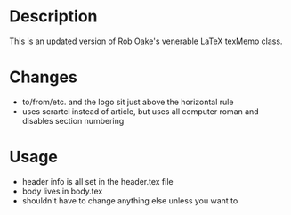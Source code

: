 # Description

This is an updated version of Rob Oake's venerable LaTeX texMemo class.

# Changes

- to/from/etc. and the logo sit just above the horizontal rule
- uses scrartcl instead of article, but uses all computer roman and disables section numbering

# Usage

- header info is all set in the header.tex file
- body lives in body.tex
- shouldn't have to change anything else unless you want to
